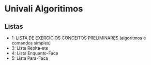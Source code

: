 # Univali Algoritimos

## Listas

- 1: LISTA DE EXERCÍCIOS CONCEITOS PRELIMINARES (algoritmos e comandos simples)
- 3: Lista Repita-ate
- 4: Lista Enquanto-Faca
- 5: Lista Para-Faca
